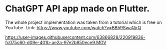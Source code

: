 # ChatGPT API app made on Flutter.

The whole project implementation was taken from a tutorial which is free on YouTube.
Link: https://www.youtube.com/watch?v=BB59SwaQjrQ



https://user-images.githubusercontent.com/63866828/220919836-fc075c60-d09e-401b-ae2a-97e2b850ece9.MOV

